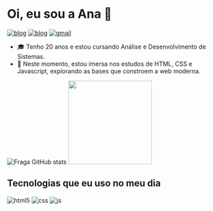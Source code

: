
<div> 
<h1>Oi,  eu sou a Ana  👻 </h1>
    
[![blog](https://img.shields.io/badge/Instagram-E4405F?style=for-the-badge&logo=instagram&logoColor=white)](https://www.instagram.com/warcodee/)
[![blog](https://img.shields.io/badge/LinkedIn-0077B5?style=for-the-badge&logo=linkedin&logoColor=white)](https://www.linkedin.com/in/ana-gabriely/)
[![gmail](https://img.shields.io/badge/Gmail-D14836?style=for-the-badge&logo=gmail&logoColor=white)](https://www.instagram.com/warcodee/)


- 🎓 Tenho 20 anos e estou cursando Análise e Desenvolvimento de Sistemas.
- 🚀 Neste momento, estou imersa nos estudos de HTML, CSS e Javascript, explorando as bases que constroem a web moderna.
 </div>


</div>

![Fraga GitHub stats](https://github-readme-stats.vercel.app/api?username=w4rCode&show_icons=true&theme=dracula&count_private=true)
<img height="195em" src="https://github-readme-stats.vercel.app/api/top-langs/?username=W4rCode&layout=compact&langs_count=7&theme=dark"/>

## Tecnologias que eu uso no meu dia

<div style="display: inline_block">
  <img align="center" alt="html5" src="https://img.shields.io/badge/HTML5-E34F26?style=for-the-badge&logo=html5&logoColor=white" />
  <img align="center" alt="css" src="https://img.shields.io/badge/CSS3-1572B6?style=for-the-badge&logo=css3&logoColor=white" />
  <img align="center" alt="js" src="https://img.shields.io/badge/JavaScript-F7DF1E?style=for-the-badge&logo=javascript&logoColor=black" />
</div><br/>



